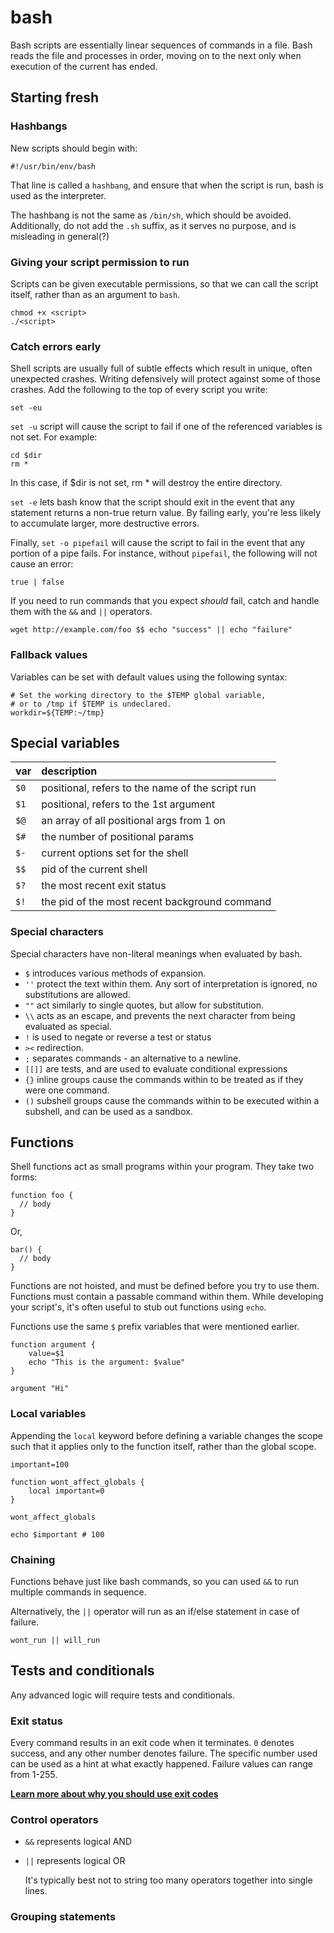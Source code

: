 bash
====


Bash scripts are essentially linear sequences of commands in a file. Bash reads the file and processes in order, moving on to the next only when execution of the current has ended.


Starting fresh
--------------

### Hashbangs

New scripts should begin with:

    #!/usr/bin/env/bash
    
That line is called a `hashbang`, and ensure that when the script is run, bash is used as the interpreter.

The hashbang is not the same as `/bin/sh`, which should be avoided. Additionally, do not add the `.sh` suffix, as it serves no purpose, and is misleading in general(?)


### Giving your script permission to run

Scripts can be given executable permissions, so that we can call the script itself, rather than as an argument to `bash`.

    chmod +x <script>
    ./<script>
    

### Catch errors early

Shell scripts are usually full of subtle effects which result in unique, often unexpected crashes. Writing defensively will protect against some of those crashes. Add the following to the top of every script you write:

    set -eu

`set -u` script will cause the script to fail if one of the referenced variables is not set. For example:

    cd $dir
    rm *

In this case, if $dir is not set, rm * will destroy the entire directory.

`set -e` lets bash know that the script should exit in the event that any statement returns a non-true return value. By failing early, you're less likely to accumulate larger, more destructive errors.


Finally, `set -o pipefail` will cause the script to fail in the event that any portion of a pipe fails. For instance, without `pipefail`, the following will not cause an error:

    true | false

If you need to run commands that you expect *should* fail, catch and handle them with the `&&` and `||` operators.

    wget http://example.com/foo $$ echo "success" || echo "failure"


### Fallback values

Variables can be set with default values using the following syntax:

    # Set the working directory to the $TEMP global variable,
    # or to /tmp if $TEMP is undeclared.
    workdir=${TEMP:~/tmp}


Special variables
-----------------


| var  | description |
| :--- | :---------- |
| `$0` | positional, refers to the name of the script run |
| `$1` | positional, refers to the 1st argument |
| `$@` | an array of all positional args from 1 on |
| `$#` | the number of positional params |
| `$-` | current options set for the shell |
| `$$` | pid of the current shell |
| `$?` | the most recent exit status |
| `$!` | the pid of the most recent background command |


### Special characters

Special characters have non-literal meanings when evaluated by bash.

- `$` introduces various methods of expansion.
- `''` protect the text within them. Any sort of interpretation is ignored, no substitutions are allowed.
- `""` act similarly to single quotes, but allow for substitution.
- `\\` acts as an escape, and prevents the next character from being evaluated as special.
- `!` is used to negate or reverse a test or status
- `><` redirection.
- `;` separates commands - an alternative to a newline.
- `[[]]` are tests, and are used to evaluate conditional expressions
- `{}` inline groups cause the commands within to be treated as if they were one command.
- `()` subshell groups cause the commands within to be executed within a subshell, and can be used as a sandbox.



Functions
---------

Shell functions act as small programs within your program. They take two forms:

    function foo {
      // body
    }
    
Or,

    bar() {
      // body
    }

Functions are not hoisted, and must be defined before you try to use them. Functions must contain a passable command within them. While developing your script's, it's often useful to stub out functions using `echo`.

Functions use the same `$` prefix variables that were mentioned earlier.

    function argument {
        value=$1
        echo "This is the argument: $value"
    }
    
    argument "Hi"
    
### Local variables

Appending the `local` keyword before defining a variable changes the scope such that it applies only to the function itself, rather than the global scope.

    important=100
    
    function wont_affect_globals {
        local important=0
    }
    
    wont_affect_globals
    
    echo $important # 100
    
### Chaining

Functions behave just like bash commands, so you can used `&&` to run multiple commands in sequence.

Alternatively, the `||` operator will run as an if/else statement in case of failure.

    wont_run || will_run
    
    
Tests and conditionals
----------------------

Any advanced logic will require tests and conditionals.


### Exit status

Every command results in an exit code when it terminates. `0` denotes success, and any other number denotes failure. The specific number used can be used as a hint at what exactly happened. Failure values can range from 1-255.

**[Learn more about why you should use exit codes](http://bencane.com/2014/09/02/understanding-exit-codes-and-how-to-use-them-in-bash-scripts/)**

### Control operators

- `&&` represents logical AND
- `||` represents logical OR

    It's typically best not to string too many operators together into single lines.

### Grouping statements


